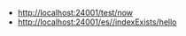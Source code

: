 - [http://localhost:24001/test/now](http://localhost:24001/test/now)
- [http://localhost:24001/es//indexExists/hello](http://localhost:24001/es//indexExists/hello)
